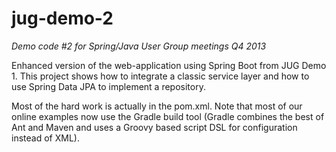 jug-demo-2
==========

_Demo code #2 for Spring/Java User Group meetings Q4 2013_

Enhanced version of the web-application using Spring Boot from JUG Demo 1.
This project shows how to integrate a classic service layer and how to use
Spring Data JPA to implement a repository.

Most of the hard work is actually in the pom.xml.  Note that most of our online
examples now use the Gradle build tool (Gradle combines the best of Ant and
Maven and uses a Groovy based script DSL for configuration instead of XML).



